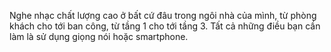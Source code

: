 ﻿Nghe nhạc chất lượng cao ở bất cứ đâu trong ngôi nhà của mình, từ phòng khách cho tới ban công, từ tầng 1 cho tới tầng 3. Tất cả những điều bạn cần làm là sử dụng giọng nói hoặc smartphone.
